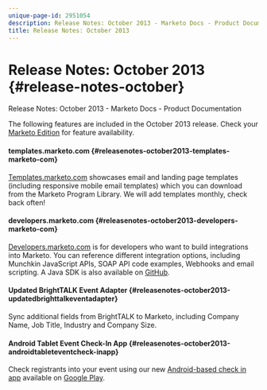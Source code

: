 ```yaml
---
unique-page-id: 2951054
description: Release Notes: October 2013 - Marketo Docs - Product Documentation
title: Release Notes: October 2013
---
```


# Release Notes: October 2013 {#release-notes-october}

Release Notes: October 2013 - Marketo Docs - Product Documentation

The following features are included in the October 2013 release. Check your [Marketo Edition](http://docs.marketo.com/display/docs/assets/pricing.php) for feature availability.

#### templates.marketo.com {#releasenotes-october2013-templates-marketo-com}

[Templates.marketo.com](http://templates.marketo.com)&nbsp;showcases email and landing page templates (including responsive mobile email templates) which you can download from the Marketo Program Library. We will add templates monthly, check back often!

#### developers.marketo.com {#releasenotes-october2013-developers-marketo-com}

[Developers.marketo.com](http://developers.marketo.com)&nbsp;is for developers who want to build integrations into Marketo. You can reference different integration options, including Munchkin JavaScript APIs, SOAP API code examples, Webhooks and email scripting. A Java SDK is also available on [GitHub](https://github.com/Marketo/SOAP-API-Java-Client).

#### Updated BrightTALK Event Adapter {#releasenotes-october2013-updatedbrighttalkeventadapter}

Sync additional fields from BrightTALK to Marketo, including Company Name, Job Title, Industry and Company Size.

#### Android Tablet Event Check-In App {#releasenotes-october2013-androidtableteventcheck-inapp}

Check registrants into your event using our new [Android-based check in app](../../../welcome-to-marketo-docs/product-docs/core-marketo-concepts/mobile-apps/event-check-in/check-people-into-your-event-from-your-tablet.md)&nbsp;available on [Google Play](https://play.google.com/store/apps/details?id=com.marketo.eventcheckin&hl=en).
